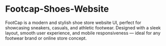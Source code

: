 # Footcap-Shoes-Website
FootCap is a modern and stylish shoe store website UI, perfect for showcasing sneakers, casuals, and athletic footwear. Designed with a sleek layout, smooth user experience, and mobile responsiveness — ideal for any footwear brand or online store concept.
